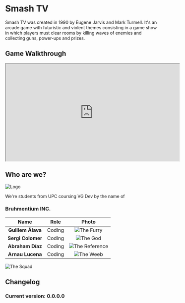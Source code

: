 # Smash TV

Smash TV was created in 1990 by Eugene Jarvis and Mark Turmell. It's an arcade game with futuristic and violent themes consisting in a game show in which players must clear rooms by killing waves of enemies and collecting guns, power-ups and prizes.

## Game Walkthrough
<iframe width="560" height="315" src="https://www.youtube.com/watch?v=ffhCBPxXaJs">
  </iframe>

## Who are we?
![Logo]()

We're students from UPC coursing VG Dev by the name of
### Bruhmentium INC.

|       Name      | Role |   Photo  |
|:---------------:|:----:|:-------------:|
|**Guillem Álava**|Coding|![The Furry]()|
|**Sergi Colomer**|Coding|![The God]()|
|**Abraham Díaz** |Coding|![The Reference]()  |
|**Arnau Lucena** |Coding|![The Weeb]()|
![The Squad]()
## Changelog
### Current version: 0.0.0.0
